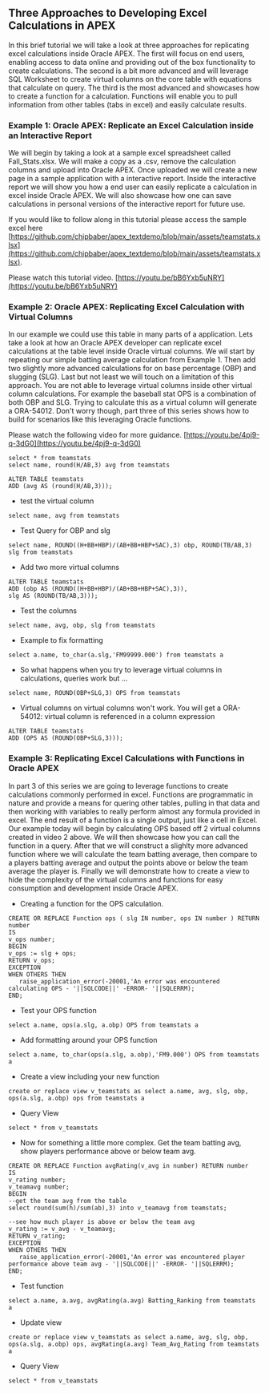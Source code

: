 ## Three Approaches to Developing Excel Calculations in APEX

In this brief tutorial we will take a look at three approaches for replicating excel calculations inside Oracle APEX. The first will focus on end users, enabling access to data online and providing out of the box functionality to create calculations. The second is a bit more advanced and will leverage SQL Worksheet to create virtual columns on the core table with equations that calculate on query. The third is the most advanced and showcases how to create a function for a calculation. Functions will enable you to pull information from other tables (tabs in excel) and easily calculate results.

### Example 1: Oracle APEX: Replicate an Excel Calculation inside an Interactive Report
We will begin by taking a look at a sample excel spreadsheet called Fall_Stats.xlsx. We will make a copy as a .csv, remove the calculation columns and upload into Oracle APEX. Once uploaded we will create a new page in a sample application with a interactive report. Inside the interactive report we will show you how a end user can easily replicate a calculation in excel inside Oracle APEX. We will also showcase how one can save calculations in personal versions of the interactive report for future use. 

If you would like to follow along in this tutorial please access the sample excel here [https://github.com/chipbaber/apex_textdemo/blob/main/assets/teamstats.xlsx](https://github.com/chipbaber/apex_textdemo/blob/main/assets/teamstats.xlsx). 

Please watch this tutorial video. [https://youtu.be/bB6Yxb5uNRY](https://youtu.be/bB6Yxb5uNRY)

### Example 2: Oracle APEX: Replicating Excel Calculation with Virtual Columns
In our example we could use this table in many parts of a application. Lets take a look at how an Oracle APEX developer can replicate excel calculations at the table level inside Oracle virtual columns. We wil start by repeating our simple batting average calculation from Example 1. Then add two slightly more advanced calculations for on base percentage (OBP) and slugging (SLG). Last but not least we will touch on a limitation of this approach. You are not able to leverage virtual columns inside other virtual column calculations. For example the baseball stat OPS is a combination of both OBP and SLG. Trying to calculate this as a virtual column will generate a  ORA-54012. Don't worry though, part three of this series shows how to build for scenarios like this leveraging Oracle functions. 

Please watch the following video for more guidance. [https://youtu.be/4pj9-q-3dG0](https://youtu.be/4pj9-q-3dG0)

```
select * from teamstats
select name, round(H/AB,3) avg from teamstats
```

```
ALTER TABLE teamstats
ADD (avg AS (round(H/AB,3)));
```

- test the virtual column
```
select name, avg from teamstats
```

- Test Query for OBP and slg
```
select name, ROUND((H+BB+HBP)/(AB+BB+HBP+SAC),3) obp, ROUND(TB/AB,3) slg from teamstats
```

- Add two more virtual columns
```
ALTER TABLE teamstats
ADD (obp AS (ROUND((H+BB+HBP)/(AB+BB+HBP+SAC),3)),
slg AS (ROUND(TB/AB,3)));
```

- Test the columns
```
select name, avg, obp, slg from teamstats
```

- Example to fix formatting
```
select a.name, to_char(a.slg,'FM99999.000') from teamstats a
```

- So what happens when you try to leverage virtual columns in calculations, queries work but ...
```
select name, ROUND(OBP+SLG,3) OPS from teamstats
```

- Virtual columns on virtual columns won't work. You will get a ORA-54012: virtual column is referenced in a column expression
```
ALTER TABLE teamstats
ADD (OPS AS (ROUND(OBP+SLG,3)));
```

### Example 3: Replicating Excel Calculations with Functions in Oracle APEX
In part 3 of this series we are going to leverage functions to create calculations commonly performed in excel. Functions are programmatic in nature and provide a means for quering other tables, pulling in that data and then working with variables to really perform almost any formula provided in excel. The end result of a function is a single output, just like a cell in Excel. Our example today will begin by calculating OPS based off 2 virtual columns created in video 2 above. We will then showcase how you can call the function in a query. After that we will construct a slighlty more advanced function where we will calculate the team batting average, then compare to a players batting average and output the points above or below the team average the player is. Finally we will demonstrate how to create a view to hide the complexity of the virtual columns and functions for easy consumption and development inside Oracle APEX. 

- Creating a function for the OPS calculation. 

```
CREATE OR REPLACE Function ops ( slg IN number, ops IN number ) RETURN number
IS 
v_ops number;
BEGIN
v_ops := slg + ops;
RETURN v_ops;
EXCEPTION
WHEN OTHERS THEN
   raise_application_error(-20001,'An error was encountered calculating OPS - '||SQLCODE||' -ERROR- '||SQLERRM);
END;
```

- Test your OPS function
```
select a.name, ops(a.slg, a.obp) OPS from teamstats a
```

- Add formatting around your OPS function
```
select a.name, to_char(ops(a.slg, a.obp),'FM9.000') OPS from teamstats a
```

- Create a view including your new function
```
create or replace view v_teamstats as select a.name, avg, slg, obp, ops(a.slg, a.obp) ops from teamstats a
```

- Query View
```
select * from v_teamstats
```

- Now for something a little more complex. Get the team batting avg, show players performance above or below team avg. 

```
CREATE OR REPLACE Function avgRating(v_avg in number) RETURN number
IS 
v_rating number;
v_teamavg number;
BEGIN
--get the team avg from the table
select round(sum(h)/sum(ab),3) into v_teamavg from teamstats;

--see how much player is above or below the team avg
v_rating := v_avg - v_teamavg;
RETURN v_rating;
EXCEPTION
WHEN OTHERS THEN
   raise_application_error(-20001,'An error was encountered player performance above team avg - '||SQLCODE||' -ERROR- '||SQLERRM);
END;
```

- Test function
```
select a.name, a.avg, avgRating(a.avg) Batting_Ranking from teamstats a
```

- Update view
```
create or replace view v_teamstats as select a.name, avg, slg, obp, ops(a.slg, a.obp) ops, avgRating(a.avg) Team_Avg_Rating from teamstats a
```

- Query View
```
select * from v_teamstats
```
